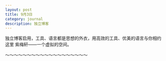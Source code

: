 ```yaml
---
layout: post
title: 9月3日
category: journal
description: 独立博客
---
```


独立博客启用，工具、语言都是思想的外衣，用高效的工具、优美的语言与你相约这里 紫梅轩——一个虚拟的空间。


～～～～～～～～～～～～～～～～～～～

